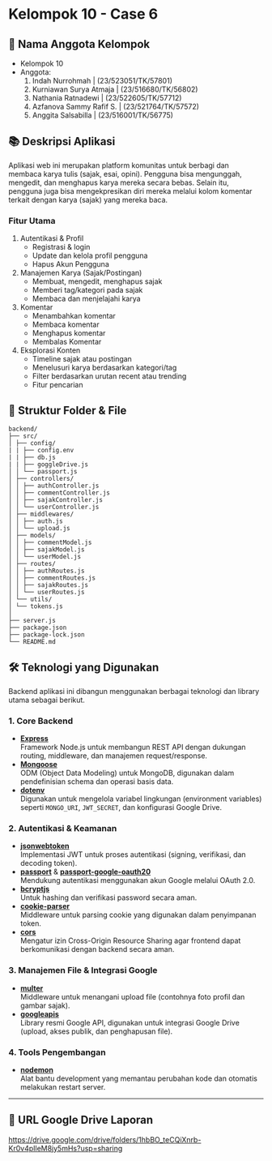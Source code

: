 # Kelompok 10 - Case 6

## 👥 Nama Anggota Kelompok
- Kelompok 10
- Anggota:
  1. Indah Nurrohmah         | (23/523051/TK/57801)
  2. Kurniawan Surya Atmaja  | (23/516680/TK/56802)
  3. Nathania Ratnadewi      | (23/522605/TK/57712)
  4. Azfanova Sammy Rafif S. | (23/521764/TK/57572)
  5. Anggita Salsabilla      | (23/516001/TK/56775)
 
## 📚 Deskripsi Aplikasi
Aplikasi web ini merupakan platform komunitas untuk berbagi dan membaca karya tulis (sajak, esai, opini). Pengguna bisa mengunggah, mengedit, dan menghapus karya mereka secara bebas. Selain itu, pengguna juga bisa mengekpresikan diri mereka melalui kolom komentar terkait dengan karya (sajak) yang mereka baca.

### Fitur Utama
1. Autentikasi & Profil
   - Registrasi & login
   - Update dan kelola profil pengguna
   - Hapus Akun Pengguna
2. Manajemen Karya (Sajak/Postingan)
   - Membuat, mengedit, menghapus sajak
   - Memberi tag/kategori pada sajak
   - Membaca dan menjelajahi karya
3. Komentar
   - Menambahkan komentar
   - Membaca komentar
   - Menghapus komentar
   - Membalas Komentar
4. Eksplorasi Konten
   - Timeline sajak atau postingan
   - Menelusuri karya berdasarkan kategori/tag
   - Filter berdasarkan urutan recent atau trending
   - Fitur pencarian

## 📂 Struktur Folder & File
```
backend/
├── src/
│ ├── config/
| | ├── config.env
| | ├── db.js
| | ├── goggleDrive.js
│ │ └── passport.js
│ ├── controllers/
│ │ ├── authController.js
│ │ ├── commentController.js
│ │ ├── sajakController.js
│ │ └── userController.js
│ ├── middlewares/
│ │ ├── auth.js
│ │ └── upload.js
│ ├── models/
│ │ ├── commentModel.js
│ │ ├── sajakModel.js
│ │ └── userModel.js
│ ├── routes/
│ │ ├── authRoutes.js
│ │ ├── commentRoutes.js
│ │ ├── sajakRoutes.js
│ │ └── userRoutes.js
│ └── utils/
│ └── tokens.js
│
├── server.js
├── package.json
├── package-lock.json
└── README.md
```

## 🛠️ Teknologi yang Digunakan

Backend aplikasi ini dibangun menggunakan berbagai teknologi dan library utama sebagai berikut.
### 1. Core Backend
- **[Express](https://expressjs.com/)**  
  Framework Node.js untuk membangun REST API dengan dukungan routing, middleware, dan manajemen request/response.
- **[Mongoose](https://mongoosejs.com/)**  
  ODM (Object Data Modeling) untuk MongoDB, digunakan dalam pendefinisian schema dan operasi basis data.
- **[dotenv](https://github.com/motdotla/dotenv)**  
  Digunakan untuk mengelola variabel lingkungan (environment variables) seperti `MONGO_URI`, `JWT_SECRET`, dan konfigurasi Google Drive.

### 2. Autentikasi & Keamanan
- **[jsonwebtoken](https://github.com/auth0/node-jsonwebtoken)**  
  Implementasi JWT untuk proses autentikasi (signing, verifikasi, dan decoding token).
- **[passport](http://www.passportjs.org/)** & **[passport-google-oauth20](https://www.passportjs.org/packages/passport-google-oauth20/)**  
  Mendukung autentikasi menggunakan akun Google melalui OAuth 2.0.
- **[bcryptjs](https://github.com/dcodeIO/bcrypt.js)**  
  Untuk hashing dan verifikasi password secara aman.
- **[cookie-parser](https://github.com/expressjs/cookie-parser)**  
  Middleware untuk parsing cookie yang digunakan dalam penyimpanan token.
- **[cors](https://github.com/expressjs/cors)**  
  Mengatur izin Cross-Origin Resource Sharing agar frontend dapat berkomunikasi dengan backend secara aman.

### 3. Manajemen File & Integrasi Google
- **[multer](https://github.com/expressjs/multer)**  
  Middleware untuk menangani upload file (contohnya foto profil dan gambar sajak).
- **[googleapis](https://github.com/googleapis/google-api-nodejs-client)**  
  Library resmi Google API, digunakan untuk integrasi Google Drive (upload, akses publik, dan penghapusan file).

### 4. Tools Pengembangan
- **[nodemon](https://github.com/remy/nodemon)**  
  Alat bantu development yang memantau perubahan kode dan otomatis melakukan restart server.

---
## 📎 URL Google Drive Laporan
https://drive.google.com/drive/folders/1hbBO_teCQiXnrb-Kr0v4pIleM8jy5mHs?usp=sharing 
